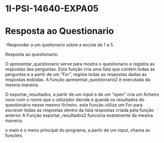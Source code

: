 # 1I-PSI-14640-EXPA05

<h1> Resposta ao Questionario </h1>

-Responder a um quetionario sobre a escola de 1 a 5.

Resposta ao questionario:

O apresentar_questionario serve para mostra o questionario e registra as respostas das perguntas.
Esta função cria uma lista que contém todas as perguntas e a partir de um “For”, regista todas as respostas dadas as respostas exibidas.
A função apresentar_questionario2 é executada da mesma maneira.

O exportar_resultados, a partir de um input e de um “open” cria um ficheiro novo com o nome que o utilizador decide e guarda os resultados do questionário nesse mesmo ficheiro.
esta função utiliza um For para escrever todas as respostas dentro da lista respostas criada pela função anterior 
A Função exportar_resultados2 funciona exatamente da mesma maneira.

o main é o menu principal do programa, a partir de um input, chama as funções.
